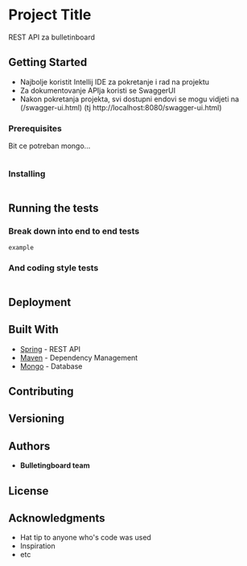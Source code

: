 # Project Title

REST API za bulletinboard

## Getting Started

* Najbolje koristit Intellij IDE za pokretanje  i rad na projektu
* Za dokumentovanje APIja koristi se SwaggerUI
* Nakon pokretanja projekta, svi dostupni endovi se mogu vidjeti na (/swagger-ui.html) (tj http://localhost:8080/swagger-ui.html)

### Prerequisites

Bit ce potreban mongo...

```

```

### Installing


```

```


## Running the tests



### Break down into end to end tests


```
example
```

### And coding style tests



```

```

## Deployment



## Built With

* [Spring](...) - REST API
* [Maven](https://maven.apache.org/) - Dependency Management
* [Mongo](...) - Database

## Contributing



## Versioning


## Authors

* **Bulletingboard team**


## License



## Acknowledgments

* Hat tip to anyone who's code was used
* Inspiration
* etc

